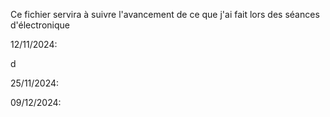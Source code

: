 Ce fichier servira à suivre l'avancement de ce que j'ai fait lors des séances d'électronique


12/11/2024: 

d



25/11/2024:


09/12/2024:
